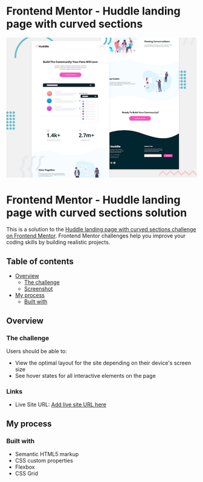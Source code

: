 # Frontend Mentor - Huddle landing page with curved sections

![Header/intro section for the Huddle landing page with curved sections](assets/design/desktop-preview.jpg)

# Frontend Mentor - Huddle landing page with curved sections solution

This is a solution to the [Huddle landing page with curved sections challenge on Frontend Mentor](https://www.frontendmentor.io/challenges/huddle-landing-page-with-curved-sections-5ca5ecd01e82137ec91a50f2). Frontend Mentor challenges help you improve your coding skills by building realistic projects. 

## Table of contents

- [Overview](#overview)
  - [The challenge](#the-challenge)
  - [Screenshot](#screenshot)
- [My process](#my-process)
  - [Built with](#built-with)

## Overview

### The challenge

Users should be able to:

- View the optimal layout for the site depending on their device's screen size
- See hover states for all interactive elements on the page


### Links

- Live Site URL: [Add live site URL here](https://zethess.github.io/huddle-landing-page-with-curved-sections/)

## My process

### Built with

- Semantic HTML5 markup
- CSS custom properties
- Flexbox
- CSS Grid
